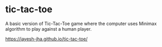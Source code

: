 # tic-tac-toe
A basic version of Tic-Tac-Toe game where the computer uses Minimax algorithm to play against a human player.

https://jayesh-jha.github.io/tic-tac-toe/
